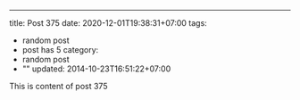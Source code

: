 ---
title: Post 375
date: 2020-12-01T19:38:31+07:00
tags:
  - random post
  - post has 5
category:
  - random post
  - ""
updated: 2014-10-23T16:51:22+07:00

This is content of post 375